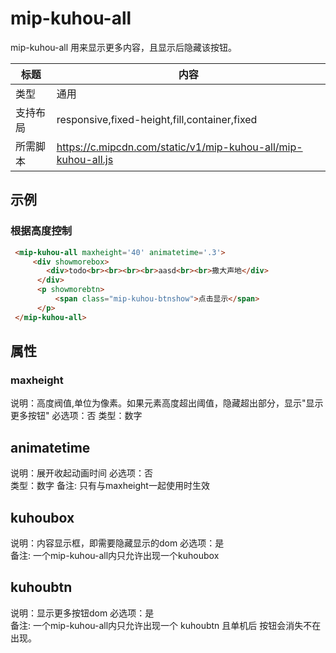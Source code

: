 # mip-kuhou-all

mip-kuhou-all 用来显示更多内容，且显示后隐藏该按钮。

标题|内容
----|----
类型|通用
支持布局|responsive,fixed-height,fill,container,fixed
所需脚本|https://c.mipcdn.com/static/v1/mip-kuhou-all/mip-kuhou-all.js

## 示例

### 根据高度控制
```html
 <mip-kuhou-all maxheight='40' animatetime='.3'>
     <div showmorebox>
        <div>todo<br><br><br><br>aasd<br><br>撒大声地</div>
      </div>
      <p showmorebtn>
          <span class="mip-kuhou-btnshow">点击显示</span>          
      </p>
 </mip-kuhou-all>
```

## 属性

### maxheight

说明：高度阀值,单位为像素。如果元素高度超出阈值，隐藏超出部分，显示"显示更多按钮"
必选项：否
类型：数字

## animatetime

说明：展开收起动画时间
必选项：否   
类型：数字 
备注:  只有与maxheight一起使用时生效

## kuhoubox

说明：内容显示框，即需要隐藏显示的dom
必选项：是  
备注:  一个mip-kuhou-all内只允许出现一个kuhoubox

## kuhoubtn

说明：显示更多按钮dom
必选项：是  
备注:  一个mip-kuhou-all内只允许出现一个 kuhoubtn 且单机后 按钮会消失不在出现。


